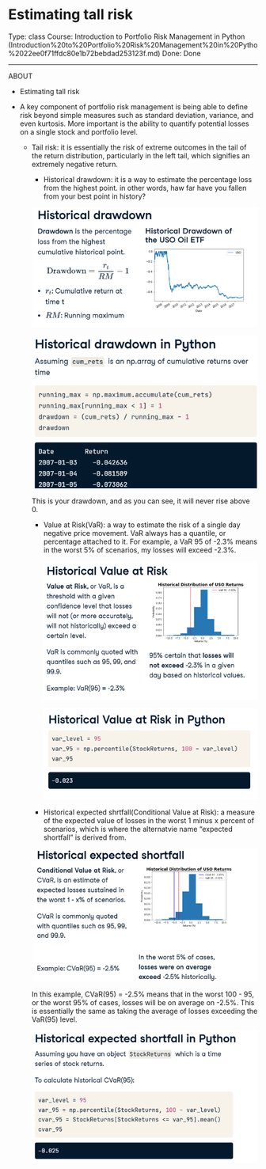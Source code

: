 # Estimating tall risk

Type: class
Course: Introduction to Portfolio Risk Management in Python (Introduction%20to%20Portfolio%20Risk%20Management%20in%20Pytho%2022ee0f71ffdc80e1b72bebdad253123f.md)
Done: Done

---

<aside>

ABOUT

- Estimating tall risk
</aside>

- A key component of portfolio risk management is being able to define risk beyond simple measures such as standard deviation, variance, and even kurtosis. More important is the ability to quantify potential losses on a single stock and portfolio level.
    - Tail risk: it is essentially the risk of extreme outcomes in the tail of the return distribution, particularly in the left tail, which signifies an extremely negative return.
        - Historical drawdown: it is a way to estimate the percentage loss from the highest point. in other words, haw far have you fallen from your best point in history?
        
        ![image.png](image%2052.png)
        
        ![image.png](image%2053.png)
        
        This is your drawdown, and as you can see, it will never rise above 0. 
        
        - Value at Risk(VaR): a way to estimate the risk of a single day negative price movement. VaR always has a quantile, or percentage attached to it. For example, a VaR 95 of -2.3% means in the worst 5% of scenarios, my losses will exceed -2.3%.
            
            ![image.png](image%2054.png)
            
            ![image.png](image%2055.png)
            
        - Historical expected shrtfall(Conditional Value at Risk): a measure of the expected value of losses in the worst 1 minus x percent of scenarios, which is where the alternatvie name “expected shortfall” is derived from.
        
        ![image.png](image%2056.png)
        
        In this example, CVaR(95) = -2.5% means that in the worst 100 - 95, or the worst 95% of cases, losses will be on average on -2.5%. This is essentially the same as taking the average of losses exceeding the VaR(95) level. 
        
        ![image.png](image%2057.png)